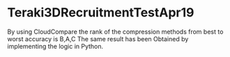# Teraki3DRecruitmentTestApr19


By using CloudCompare the rank of the compression methods from best to worst accuracy is B,A,C
The same result has been Obtained by implementing the logic in Python.
